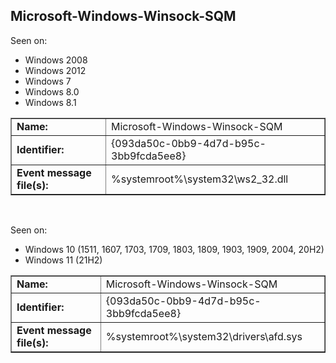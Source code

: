 ## Microsoft-Windows-Winsock-SQM

Seen on:
* Windows 2008
* Windows 2012
* Windows 7
* Windows 8.0
* Windows 8.1

<table border="1" class="docutils">
  <tbody>
    <tr>
      <td><b>Name:</b></td>
      <td>Microsoft-Windows-Winsock-SQM</td>
    </tr>
    <tr>
      <td><b>Identifier:</b></td>
      <td>{093da50c-0bb9-4d7d-b95c-3bb9fcda5ee8}</td>
    </tr>
    <tr>
      <td><b>Event message file(s):</b></td>
      <td>%systemroot%\system32\ws2_32.dll</td>
    </tr>
  </tbody>
</table>

&nbsp;

Seen on:
* Windows 10 (1511, 1607, 1703, 1709, 1803, 1809, 1903, 1909, 2004, 20H2)
* Windows 11 (21H2)

<table border="1" class="docutils">
  <tbody>
    <tr>
      <td><b>Name:</b></td>
      <td>Microsoft-Windows-Winsock-SQM</td>
    </tr>
    <tr>
      <td><b>Identifier:</b></td>
      <td>{093da50c-0bb9-4d7d-b95c-3bb9fcda5ee8}</td>
    </tr>
    <tr>
      <td><b>Event message file(s):</b></td>
      <td>%systemroot%\system32\drivers\afd.sys</td>
    </tr>
  </tbody>
</table>

&nbsp;


